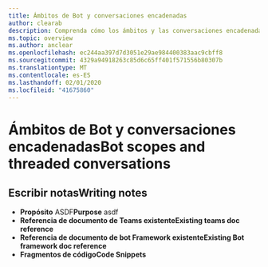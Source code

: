 ```yaml
---
title: Ámbitos de Bot y conversaciones encadenadas
author: clearab
description: Comprenda cómo los ámbitos y las conversaciones encadenadas afectarán a su bot para Microsoft Teams.
ms.topic: overview
ms.author: anclear
ms.openlocfilehash: ec244aa397d7d3051e29ae984400383aac9cbff8
ms.sourcegitcommit: 4329a94918263c85d6c65ff401f571556b80307b
ms.translationtype: MT
ms.contentlocale: es-ES
ms.lasthandoff: 02/01/2020
ms.locfileid: "41675860"
---
```

# <a name="bot-scopes-and-threaded-conversations"></a><span data-ttu-id="e1416-103">Ámbitos de Bot y conversaciones encadenadas</span><span class="sxs-lookup"><span data-stu-id="e1416-103">Bot scopes and threaded conversations</span></span>

## <a name="writing-notes"></a><span data-ttu-id="e1416-104">Escribir notas</span><span class="sxs-lookup"><span data-stu-id="e1416-104">Writing notes</span></span>

 * <span data-ttu-id="e1416-105">**Propósito** ASDF</span><span class="sxs-lookup"><span data-stu-id="e1416-105">**Purpose** asdf</span></span>
 * <span data-ttu-id="e1416-106">**Referencia de documento de Teams existente**[]()</span><span class="sxs-lookup"><span data-stu-id="e1416-106">**Existing teams doc reference** []()</span></span>
 * <span data-ttu-id="e1416-107">**Referencia de documento de bot Framework existente**[]()</span><span class="sxs-lookup"><span data-stu-id="e1416-107">**Existing Bot framework doc reference** []()</span></span>
 * <span data-ttu-id="e1416-108">**Fragmentos de código**[]()</span><span class="sxs-lookup"><span data-stu-id="e1416-108">**Code Snippets** []()</span></span>